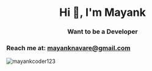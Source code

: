 <h1 align="center">Hi 👋, I'm Mayank</h1>
<h3 align="center">Want to be a Developer </h3>

### Reach me at: mayanknavare@gmail.com

<img src="https://github-readme-stats.vercel.app/api?username=mayankcoder123&show_icons=true&theme=tokyonight" alt="mayankcoder123" />
